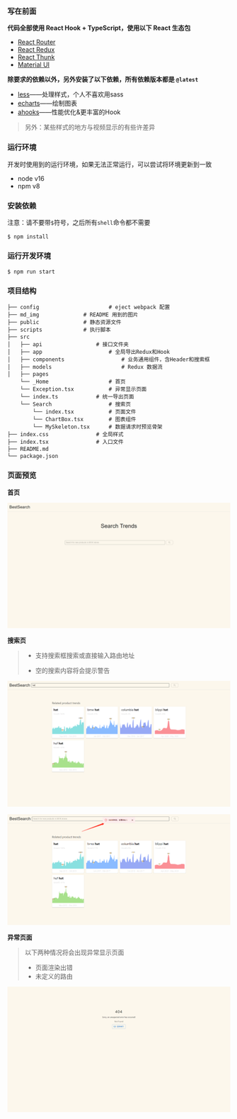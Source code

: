 ### 写在前面

**代码全部使用 React Hook + TypeScript，使用以下 React 生态包**

- [React Router](https://reactrouter.com/en/6.8.1/start/overview)
- [React Redux](https://react-redux.js.org/)
- [React Thunk](https://redux.js.org/tutorials/fundamentals/part-6-async-logic#using-the-redux-thunk-middleware)
- [Material UI](https://mui.com/core/)

**除要求的依赖以外，另外安装了以下依赖，所有依赖版本都是 `@latest`**

- [less](https://less.bootcss.com/)——处理样式，个人不喜欢用sass
- [echarts](https://echarts.apache.org/)——绘制图表
- [ahooks](https://ahooks.js.org/)——性能优化&更丰富的Hook

> 另外：某些样式的地方与视频显示的有些许差异

### 运行环境

  开发时使用到的运行环境，如果无法正常运行，可以尝试将环境更新到一致

- node v16
- npm v8

### 安装依赖

注意：请不要带`$`符号，之后所有`shell`命令都不需要

``` shell
$ npm install
```

### 运行开发环境

``` shell
$ npm run start
```

### 项目结构

```
├── config                 		# eject webpack 配置
├── md_img				# README 用到的图片
├── public				# 静态资源文件
├── scripts				# 执行脚本
├── src
│   ├── api   				# 接口文件夹
│   ├── app              		# 全局导出Redux和Hook
│   ├── components          		# 业务通用组件，含Header和搜索框
│   ├── models              		# Redux 数据流
│   ├── pages               
	└── _Home           		# 首页
	└── Exception.tsx   		# 异常显示页面
	└── index.ts   			# 统一导出页面
	└── Search          		# 搜索页
		└── index.tsx       	# 页面文件
		└── ChartBox.tsx    	# 图表组件
		└── MySkeleton.tsx  	# 数据请求时预览骨架
├── index.css				# 全局样式
├── index.tsx				# 入口文件
├── README.md
└── package.json
```

### 页面预览

**首页**

![home](https://github.com/U-Wen/BestSearch/blob/main/md_img/home.jpg)

**搜索页**

>- 支持搜索框搜索或直接输入路由地址
>
>- 空的搜索内容将会提示警告

![search](./md_img/search.jpg)

![blank_search](./md_img/blank_search.jpg)

**异常页面**

> 以下两种情况将会出现异常显示页面
>
> - 页面渲染出错
> - 未定义的路由

![exception](./md_img/exception.jpg)
